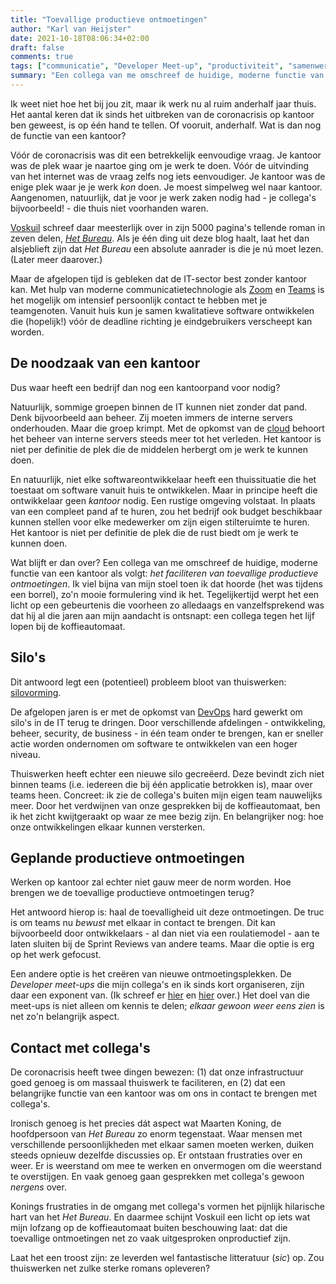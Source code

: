 ```yaml
---
title: "Toevallige productieve ontmoetingen"
author: "Karl van Heijster"
date: 2021-10-18T08:06:34+02:00
draft: false
comments: true
tags: ["communicatie", "Developer Meet-up", "productiviteit", "samenwerking", "software ontwikkelen", "thuiswerken", "waarde", "werkplezier"]
summary: "Een collega van me omschreef de huidige, moderne functie van een kantoor als volgt: *het faciliteren van toevallige productieve ontmoetingen*. Ik viel bijna van mijn stoel toen ik dat hoorde (het was tijdens een borrel), zo'n mooie formulering vind ik het. Tegelijkertijd werpt het een licht op een gebeurtenis die voorheen zo alledaags en vanzelfsprekend was dat hij al die jaren aan mijn aandacht is ontsnapt: een collega tegen het lijf lopen bij de koffieautomaat."
---
```


Ik weet niet hoe het bij jou zit, maar ik werk nu al ruim anderhalf jaar thuis. Het aantal keren dat ik sinds het uitbreken van de coronacrisis op kantoor ben geweest, is op één hand te tellen. Of vooruit, anderhalf. Wat is dan nog de functie van een kantoor?


Vóór de coronacrisis was dit een betrekkelijk eenvoudige vraag. Je kantoor was de plek waar je naartoe ging om je werk te doen. Vóór de uitvinding van het internet was de vraag zelfs nog iets eenvoudiger. Je kantoor was de enige plek waar je je werk *kon* doen. Je moest simpelweg wel naar kantoor. Aangenomen, natuurlijk, dat je voor je werk zaken nodig had - je collega's bijvoorbeeld! - die thuis niet voorhanden waren. 


[Voskuil](https://nl.wikipedia.org/wiki/J.J._Voskuil_(schrijver)) schreef daar meesterlijk over in zijn 5000 pagina's tellende roman in zeven delen, [*Het Bureau*](https://nl.wikipedia.org/wiki/Het_Bureau). Als je één ding uit deze blog haalt, laat het dan alsjeblieft zijn dat *Het Bureau* een absolute aanrader is die je nú moet lezen. (Later meer daarover.)


Maar de afgelopen tijd is gebleken dat de IT-sector best zonder kantoor kan. Met hulp van moderne communicatietechnologie als [Zoom](https://zoom.us/) en [Teams](https://www.microsoft.com/nl-nl/microsoft-teams/log-in) is het mogelijk om intensief persoonlijk contact te hebben met je teamgenoten. Vanuit huis kun je samen kwalitatieve software ontwikkelen die (hopelijk!) vóór de deadline richting je eindgebruikers verscheept kan worden.


## De noodzaak van een kantoor


Dus waar heeft een bedrijf dan nog een kantoorpand voor nodig?


Natuurlijk, sommige groepen binnen de IT kunnen niet zonder dat pand. Denk bijvoorbeeld aan beheer. Zij moeten immers de interne servers onderhouden. Maar die groep krimpt. Met de opkomst van de [cloud](https://nl.wikipedia.org/wiki/Cloud_computing) behoort het beheer van interne servers steeds meer tot het verleden. Het kantoor is niet per definitie de plek die de middelen herbergt om je werk te kunnen doen.


En natuurlijk, niet elke softwareontwikkelaar heeft een thuissituatie die het toestaat om software vanuit huis te ontwikkelen. Maar in principe heeft die ontwikkelaar geen *kantoor* nodig. Een rustige omgeving volstaat. In plaats van een compleet pand af te huren, zou het bedrijf ook budget beschikbaar kunnen stellen voor elke medewerker om zijn eigen stilteruimte te huren. Het kantoor is niet per definitie de plek die de rust biedt om je werk te kunnen doen.


Wat blijft er dan over? Een collega van me omschreef de huidige, moderne functie van een kantoor als volgt: *het faciliteren van toevallige productieve ontmoetingen*. Ik viel bijna van mijn stoel toen ik dat hoorde (het was tijdens een borrel), zo'n mooie formulering vind ik het. Tegelijkertijd werpt het een licht op een gebeurtenis die voorheen zo alledaags en vanzelfsprekend was dat hij al die jaren aan mijn aandacht is ontsnapt: een collega tegen het lijf lopen bij de koffieautomaat.


## Silo's


Dit antwoord legt een (potentieel) probleem bloot van thuiswerken: [silovorming](https://www.lightercapital.com/blog/what-are-organizational-silos/). 


De afgelopen jaren is er met de opkomst van [DevOps](https://azure.microsoft.com/nl-nl/overview/what-is-devops/) hard gewerkt om silo's in de IT terug te dringen. Door verschillende afdelingen - ontwikkeling, beheer, security, de business - in één team onder te brengen, kan er sneller actie worden ondernomen om software te ontwikkelen van een hoger niveau. 


Thuiswerken heeft echter een nieuwe silo gecreëerd. Deze bevindt zich niet binnen teams (i.e. iedereen die bij één applicatie betrokken is), maar over teams heen. Concreet: ik zie de collega's buiten mijn eigen team nauwelijks meer. Door het verdwijnen van onze gesprekken bij de koffieautomaat, ben ik het zicht kwijtgeraakt op waar ze mee bezig zijn. En belangrijker nog: hoe onze ontwikkelingen elkaar kunnen versterken.


## Geplande productieve ontmoetingen


Werken op kantoor zal echter niet gauw meer de norm worden. Hoe brengen we de toevallige productieve ontmoetingen terug?


Het antwoord hierop is: haal de toevalligheid uit deze ontmoetingen. De truc is om teams nu *bewust* met elkaar in contact te brengen. Dit kan bijvoorbeeld door ontwikkelaars - al dan niet via een roulatiemodel - aan te laten sluiten bij de Sprint Reviews van andere teams. Maar die optie is erg op het werk gefocust.


Een andere optie is het creëren van nieuwe ontmoetingsplekken. De *Developer meet-ups* die mijn collega's en ik sinds kort organiseren, zijn daar een exponent van. (Ik schreef er [hier](/blog/21/10/waarom-we-developer-meet-ups-organiseren/) en [hier](/blog/21/07/presenteren-voor-programmeurs/) over.) Het doel van die meet-ups is niet alleen om kennis te delen; *elkaar gewoon weer eens zien* is net zo'n belangrijk aspect.


## Contact met collega's


De coronacrisis heeft twee dingen bewezen: (1) dat onze infrastructuur goed genoeg is om massaal thuiswerk te faciliteren, en (2) dat een belangrijke functie van een kantoor was om ons in contact te brengen met collega's. 


Ironisch genoeg is het precies dát aspect wat Maarten Koning, de hoofdpersoon van *Het Bureau* zo enorm tegenstaat. Waar mensen met verschillende persoonlijkheden met elkaar samen moeten werken, duiken steeds opnieuw dezelfde discussies op. Er ontstaan frustraties over en weer. Er is weerstand om mee te werken en onvermogen om die weerstand te overstijgen. En vaak genoeg gaan gesprekken met collega's gewoon *nergens* over.


Konings frustraties in de omgang met collega's vormen het pijnlijk hilarische hart van het *Het Bureau*. En daarmee schijnt Voskuil een licht op iets wat mijn lofzang op de koffieautomaat buiten beschouwing laat: dat die toevallige ontmoetingen net zo vaak uitgesproken onproductief zijn.


Laat het een troost zijn: ze leverden wel fantastische litteratuur (*sic*) op. Zou thuiswerken net zulke sterke romans opleveren? 
